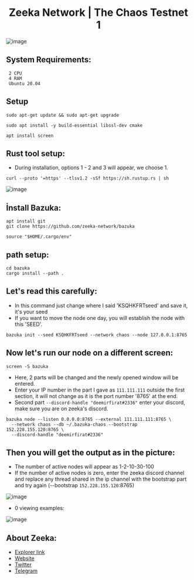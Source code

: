 <h1 align="center"> Zeeka Network | The Chaos Testnet 1 </h1>

![image](https://user-images.githubusercontent.com/101149671/196880084-be318e37-979b-4c9e-bb14-5765ddcfc901.png)

## System Requirements:

```
 2 CPU
 4 RAM
 Ubuntu 20.04
```

## Setup
```
sudo apt-get update && sudo apt-get upgrade
```
```
sudo apt install -y build-essential libssl-dev cmake
```
```
apt install screen
```
## Rust tool setup:

 * During installation, options 1 - 2 and 3 will appear, we choose 1.

```
curl --proto '=https' --tlsv1.2 -sSf https://sh.rustup.rs | sh
```
![image](https://user-images.githubusercontent.com/101149671/196891892-ef3bb9b4-12f8-44fc-a062-7e008fa6c77a.png)

## İnstall Bazuka:
```
apt install git
git clone https://github.com/zeeka-network/bazuka
```
```
source "$HOME/.cargo/env"
```
## path setup:
```
cd bazuka
cargo install --path .
```
## Let's read this carefully:

 * In this command just change where I said 'KSQHKFRTseed' and save it, it's your seed
 * If you want to move the node one day, you will establish the node with this 'SEED'.

```
bazuka init --seed KSQHKFRTseed --network chaos --node 127.0.0.1:8765
```
## Now let's run our node on a different screen:

```
screen -S bazuka
```

* Here, 2 parts will be changed and the newly opened window will be entered.
 * Enter your IP number in the part I gave as `111.111.111` outside the first section, it will not change as it is the port number '8765' at the end.
 * Second part `--discord-handle "deemirfirat#2336"` enter your discord, make sure you are on zeeka's discord.
 

```
bazuka node --listen 0.0.0.0:8765 --external 111.111.111:8765 \
  --network chaos --db ~/.bazuka-chaos --bootstrap 152.228.155.120:8765 \
  --discord-handle "deemirfirat#2336"
```
## Then you will get the output as in the picture:

 * The number of active nodes will appear as 1-2-10-30-100
 * If the number of active nodes is zero, enter the zeeka discord channel and replace any thread shared in the ip channel with the bootstrap part and try again (--bootstrap `152.228.155.120`:8765)
 
 ![image](https://user-images.githubusercontent.com/101149671/196894807-5a3b4890-b45c-46eb-9f5b-9c75be02c278.png)
 
 * 0 viewing examples:

![image](https://user-images.githubusercontent.com/101149671/196895349-4abe0823-8449-41a1-bd9f-147e90c7fa2f.png)
 
 
 ## About Zeeka:

  * [Explorer link](http://152.228.155.120:8000/)
  * [Website](https://zeeka.network/)
  * [Twitter](https://twitter.com/ZeekaNetwork)
  * [Telegram](https://t.me/ZeekaNetworkTurkish)



